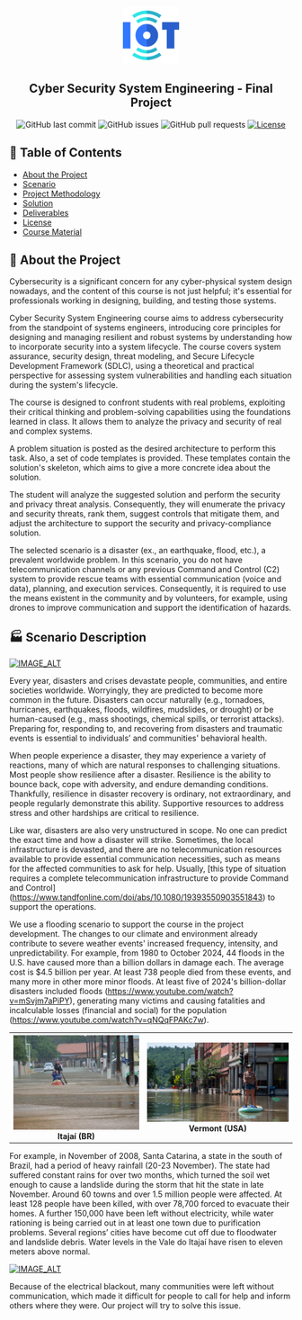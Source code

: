 <p align="center">
  <a href="" rel="noopener">
 <img src="fig/iot-icon.png" alt="Cyber Security System Engineering - Final Project" width="100"></a>
</p>

<h2 align="center">Cyber Security System Engineering - Final Project</h2>

<div align="center">

![GitHub last commit](https://img.shields.io/github/last-commit/kabartsjc/disaster_project)
![GitHub issues](https://img.shields.io/github/issues/kabartsjc/disaster_project)
![GitHub pull requests](https://img.shields.io/github/issues-pr/kabartsjc/disaster_project)
[![License](https://img.shields.io/badge/license-GPL-blue.svg)](/LICENSE)
</div>


## 📝 Table of Contents

- [About the Project](#about)
- [Scenario](#scenario_desc)
- [Project Methodology](METHODOLOGY.md)
- [Solution](SOLUTION_DESCRIPTION.md)
- [Deliverables](DELIVERABLES.md)
- [License](/LICENSE)
- [Course Material](tec-course)

## 🧐 About the Project <a name = "about"></a>

Cybersecurity is a significant concern for any cyber-physical system design nowadays, and the content of this course is not just helpful; it's essential for professionals working in designing, building, and testing those systems. 

Cyber Security System Engineering course aims to address cybersecurity from the standpoint of systems engineers, introducing core principles for designing and managing resilient and robust systems by understanding how to incorporate security into a system lifecycle. The course covers system assurance, security design, threat modeling, and Secure Lifecycle Development Framework (SDLC), using a theoretical and practical perspective for assessing system vulnerabilities and handling each situation during the system's lifecycle. 

The course is designed to confront students with real problems, exploiting their critical thinking and problem-solving capabilities using the foundations learned in class. It allows them to analyze the privacy and security of real and complex systems. 

A problem situation is posted as the desired architecture to perform this task. Also, a set of code templates is provided. These templates contain the solution's skeleton, which aims to give a more concrete idea about the solution.

The student will analyze the suggested solution and perform the security and privacy threat analysis. Consequently, they will enumerate the privacy and security threats, rank them, suggest controls that mitigate them, and adjust the architecture to support the security and privacy-compliance solution.

The selected scenario is a disaster (ex., an earthquake, flood, etc.), a prevalent worldwide problem. In this scenario, you do not have telecommunication channels or any previous Command and Control (C2) system to provide rescue teams with essential communication (voice and data), planning, and execution services. Consequently, it is required to use the means existent in the community and by volunteers, for example, using drones to improve communication and support the identification of hazards.


## 🏭 Scenario Description <a name = "scenario_desc"></a>

[![IMAGE_ALT](https://img.youtube.com/vi/PPkjYf4rd_E/0.jpg)](https://www.youtube.com/embed/PPkjYf4rd_E)

Every year, disasters and crises devastate people, communities, and entire societies worldwide. Worryingly, they are predicted to become more common in the future. Disasters can occur naturally (e.g., tornadoes, hurricanes, earthquakes, floods, wildfires, mudslides, or drought) or be human-caused (e.g., mass shootings, chemical spills, or terrorist attacks). Preparing for, responding to, and recovering from disasters and traumatic events is essential to individuals’ and communities' behavioral health.

When people experience a disaster, they may experience a variety of reactions, many of which are natural responses to challenging situations. Most people show resilience after a disaster. Resilience is the ability to bounce back, cope with adversity, and endure demanding conditions. Thankfully, resilience in disaster recovery is ordinary, not extraordinary, and people regularly demonstrate this ability. Supportive resources to address stress and other hardships are critical to resilience.

Like war, disasters are also very unstructured in scope. No one can predict the exact time and how a disaster will strike. Sometimes, the local infrastructure is devasted, and there are no telecommunication resources available to provide essential communication necessities, such as means for the affected communities to ask for help. Usually, [this type of situation requires a complete telecommunication infrastructure to provide Command and Control] (https://www.tandfonline.com/doi/abs/10.1080/19393550903551843) to support the operations.

We use a flooding scenario to support the course in the project development. The changes to our climate and environment already contribute to severe weather events' increased frequency, intensity, and unpredictability. For example, from 1980 to October 2024, 44 floods in the U.S. have caused more than a billion dollars in damage each. The average cost is $4.5 billion per year. At least 738 people died from these events, and many more in other more minor floods. At least five of 2024's billion-dollar disasters included floods (https://www.youtube.com/watch?v=mSvjm7aPiPY), generating many victims and causing fatalities and incalculable losses (financial and social) for the population (https://www.youtube.com/watch?v=qNQqFPAKc7w).


<table>
<tr>
<th> <img src="fig/itajai.jpg" alt="Itajai (BR)"  width="500"></a> Itajaí (BR) </th>
<th> <img src="fig/vermont.jpg" alt="Vermont (USA)"  width="500">Vermont (USA)</a>  </th>
</tr>
</table>

For example, in November of 2008, Santa Catarina, a state in the south of Brazil, had a period of heavy rainfall (20-23 November). The state had suffered constant rains for over two months, which turned the soil wet enough to cause a landslide during the storm that hit the state in late November. Around 60 towns and over 1.5 million people were affected. At least 128 people have been killed, with over 78,700 forced to evacuate their homes. A further 150,000 have been left without electricity, while water rationing is being carried out in at least one town due to purification problems. Several regions’ cities have become cut off due to floodwater and landslide debris. Water levels in the Vale do Itajaí have risen to eleven meters above normal.

[![IMAGE_ALT](https://img.youtube.com/vi/2RKeZk8qudA/0.jpg)](https://www.youtube.com/embed/2RKeZk8qudA)

Because of the electrical blackout, many communities were left without communication, which made it difficult for people to call for help and inform others where they were. Our project will try to solve this issue.



